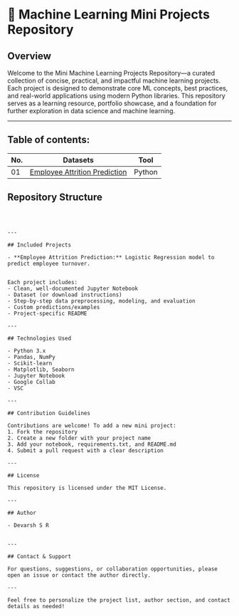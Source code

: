 
# 🧠 Machine Learning Mini Projects Repository

## Overview

Welcome to the Mini Machine Learning Projects Repository—a curated collection of concise, practical, and impactful machine learning projects. Each project is designed to demonstrate core ML concepts, best practices, and real-world applications using modern Python libraries. This repository serves as a learning resource, portfolio showcase, and a foundation for further exploration in data science and machine learning.

---


## Table of contents:
| No. 	| Datasets 																										| Tool   	|
|---	| ---      																										| ---	 	|	
|01		|[Employee Attrition Prediction](Movie%20Analysis)										| Python 	|


## Repository Structure

```



---

## Included Projects

- **Employee Attrition Prediction:** Logistic Regression model to predict employee turnover.


Each project includes:
- Clean, well-documented Jupyter Notebook
- Dataset (or download instructions)
- Step-by-step data preprocessing, modeling, and evaluation
- Custom predictions/examples
- Project-specific README

---

## Technologies Used

- Python 3.x
- Pandas, NumPy
- Scikit-learn
- Matplotlib, Seaborn
- Jupyter Notebook
- Google Collab
- VSC

---

## Contribution Guidelines

Contributions are welcome! To add a new mini project:
1. Fork the repository
2. Create a new folder with your project name
3. Add your notebook, requirements.txt, and README.md
4. Submit a pull request with a clear description

---

## License

This repository is licensed under the MIT License.

---

## Author

- Devarsh S R


---

## Contact & Support

For questions, suggestions, or collaboration opportunities, please open an issue or contact the author directly.

---

Feel free to personalize the project list, author section, and contact details as needed!
